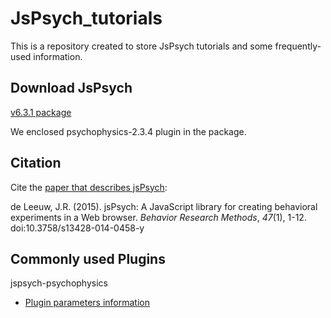 # JsPsych_tutorials
This is a repository created to store JsPsych tutorials and some frequently-used information.

Download JsPsych 
---
[v6.3.1 package](https://github.com/HelenLiu0609/jsPsych-v6.3.1) 

We enclosed psychophysics-2.3.4 plugin in the package.


Citation
--------

 Cite the [paper that describes jsPsych](http://link.springer.com/article/10.3758%2Fs13428-014-0458-y):

de Leeuw, J.R. (2015). jsPsych: A JavaScript library for creating behavioral experiments in a Web browser. *Behavior Research Methods*, _47_(1), 1-12. doi:10.3758/s13428-014-0458-y

Commonly used Plugins
---
jspsych-psychophysics
- [Plugin parameters information](https://jspsychophysics.hes.kyushu-u.ac.jp/pluginParams/)
